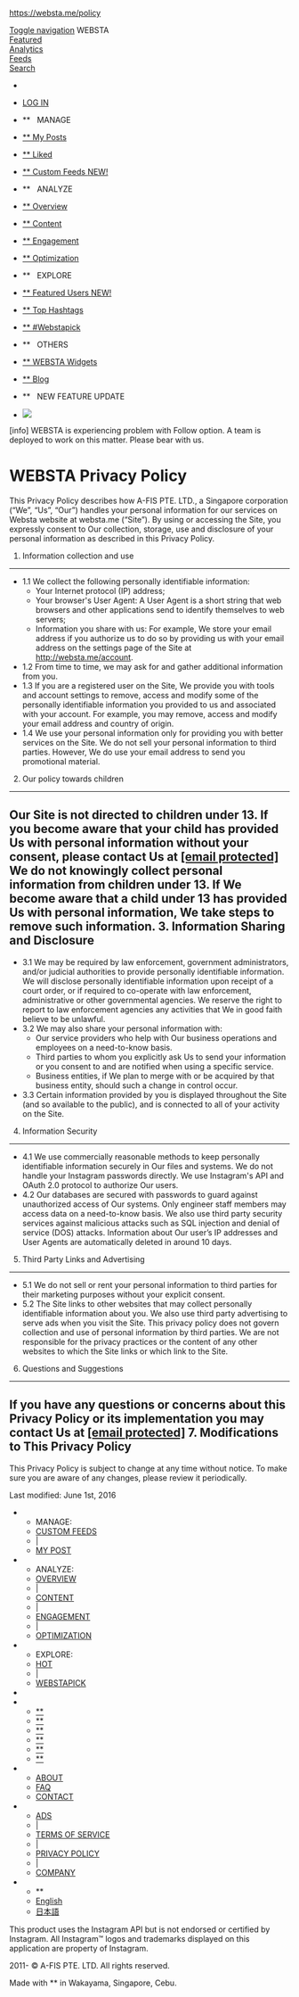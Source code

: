 https://websta.me/policy

<a href="#" class="sidebar-toggle"><span class="sr-only">Toggle navigation</span></a>
WEBSTA
<a href="/category" class="col-xs-3 col-sm-3"><em></em><br />
<span class="text-uppercase"> Featured </span></a> <a href="/s/overview" class="col-xs-3 col-sm-3"><em></em><br />
<span class="text-uppercase"> Analytics </span></a> <a href="/custom_feeds" class="col-xs-3 col-sm-3"><em></em><br />
<span class="text-uppercase"> Feeds </span></a> <a href="/search" class="col-xs-3 col-sm-3"><em></em><br />
<span class="text-uppercase"> Search </span></a>

-   

-   <a href="/login" class="login-xs"><em></em> LOG IN</a>

-   **   <span>MANAGE</span>
-   [** My Posts](/login)
-   [** Liked](/self/liked)
-   [** Custom Feeds <span class="pull-right-container"> NEW! </span>](/custom_feeds)
-   **   <span>ANALYZE</span>
-   [** Overview](/s/overview)
-   [** Content](/s/content)
-   [** Engagement](/s/engagement)
-   [** Optimization](/s/optimization)
-   **   <span>EXPLORE</span>
-   [** Featured Users <span class="pull-right-container"> NEW! </span>](/category)
-   [** Top Hashtags](/hot)
-   [** \#Webstapick](/webstapick)
-   **   <span>OTHERS</span>
-   [** WEBSTA Widgets](https://widgets.websta.me/)
-   [** Blog](http://blog.websta.me/)
-   **   <span>NEW FEATURE UPDATE</span>
-   [![](/assets/banner/featured-left-banner.png)](/category/suggest)

\[info\] WEBSTA is experiencing problem with Follow option. A team is deployed to work on this matter. Please bear with us.

WEBSTA Privacy Policy
=====================

This Privacy Policy describes how A-FIS PTE. LTD., a Singapore corporation (“We”, “Us”, “Our”) handles your personal information for our services on Websta website at websta.me (“Site”). By using or accessing the Site, you expressly consent to Our collection, storage, use and disclosure of your personal information as described in this Privacy Policy.

1. Information collection and use
---------------------------------

-   1.1 We collect the following personally identifiable information:
    -   Your Internet protocol (IP) address;
    -   Your browser's User Agent: A User Agent is a short string that web browsers and other applications send to identify themselves to web servers;
    -   Information you share with us: For example, We store your email address if you authorize us to do so by providing us with your email address on the settings page of the Site at http://websta.me/account.
-   1.2 From time to time, we may ask for and gather additional information from you.
-   1.3 If you are a registered user on the Site, We provide you with tools and account settings to remove, access and modify some of the personally identifiable information you provided to us and associated with your account. For example, you may remove, access and modify your email address and country of origin.
-   1.4 We use your personal information only for providing you with better services on the Site. We do not sell your personal information to third parties. However, We do use your email address to send you promotional material.

2. Our policy towards children
------------------------------

Our Site is not directed to children under 13. If you become aware that your child has provided Us with personal information without your consent, please contact Us at <a href="/cdn-cgi/l/email-protection" class="__cf_email__">[email protected]</a> We do not knowingly collect personal information from children under 13. If We become aware that a child under 13 has provided Us with personal information, We take steps to remove such information.
3. Information Sharing and Disclosure
-------------------------------------

-   3.1 We may be required by law enforcement, government administrators, and/or judicial authorities to provide personally identifiable information. We will disclose personally identifiable information upon receipt of a court order, or if required to co-operate with law enforcement, administrative or other governmental agencies. We reserve the right to report to law enforcement agencies any activities that We in good faith believe to be unlawful.
-   3.2 We may also share your personal information with:
    -   Our service providers who help with Our business operations and employees on a need-to-know basis.
    -   Third parties to whom you explicitly ask Us to send your information or you consent to and are notified when using a specific service.
    -   Business entities, if We plan to merge with or be acquired by that business entity, should such a change in control occur.
-   3.3 Certain information provided by you is displayed throughout the Site (and so available to the public), and is connected to all of your activity on the Site.

4. Information Security
-----------------------

-   4.1 We use commercially reasonable methods to keep personally identifiable information securely in Our files and systems. We do not handle your Instagram passwords directly. We use Instagram's API and OAuth 2.0 protocol to authorize Our users.
-   4.2 Our databases are secured with passwords to guard against unauthorized access of Our systems. Only engineer staff members may access data on a need-to-know basis. We also use third party security services against malicious attacks such as SQL injection and denial of service (DOS) attacks. Information about Our user’s IP addresses and User Agents are automatically deleted in around 10 days.

5. Third Party Links and Advertising
------------------------------------

-   5.1 We do not sell or rent your personal information to third parties for their marketing purposes without your explicit consent.
-   5.2 The Site links to other websites that may collect personally identifiable information about you. We also use third party advertising to serve ads when you visit the Site. This privacy policy does not govern collection and use of personal information by third parties. We are not responsible for the privacy practices or the content of any other websites to which the Site links or which link to the Site.

6. Questions and Suggestions
----------------------------

If you have any questions or concerns about this Privacy Policy or its implementation you may contact Us at <a href="/cdn-cgi/l/email-protection" class="__cf_email__">[email protected]</a>
7. Modifications to This Privacy Policy
---------------------------------------

This Privacy Policy is subject to change at any time without notice. To make sure you are aware of any changes, please review it periodically.

Last modified: June 1st, 2016

-   -   MANAGE:
    -   [CUSTOM FEEDS](/custom_feeds)
    -   &verbar;
    -   [MY POST](/)
-   -   ANALYZE:
    -   [OVERVIEW](/s/overview)
    -   &verbar;
    -   [CONTENT](/s/content)
    -   &verbar;
    -   [ENGAGEMENT](/s/engagement)
    -   &verbar;
    -   [OPTIMIZATION](/s/optimization)
-   -   EXPLORE:
    -   [HOT](/hot)
    -   &verbar;
    -   [WEBSTAPICK](/webstapick)
-   

-   -   [**](https://www.instagram.com/websta_me/)
    -   [**](https://twitter.com/websta_me)
    -   [**](https://www.facebook.com/websta.me)
    -   [**](http://blog.websta.me/)
    -   [**](https://plus.google.com/+WebstaMePage)
    -   [**](https://www.youtube.com/webstame)
-   -   [ABOUT](/about)
    -   [FAQ](https://websta.zendesk.com/hc/en-us/sections/200385783-Frequently-Asked-Questions)
    -   [CONTACT](https://websta.zendesk.com/hc/en-us/categories/202645577-WEBSTA-Instagram-Analytics)
-   -   [ADS](/ads)
    -   &verbar;
    -   [TERMS OF SERVICE](/tos)
    -   &verbar;
    -   [PRIVACY POLICY](/policy)
    -   &verbar;
    -   [COMPANY](http://a-fis.com/)
-   -   **
    -   [English](/policy?locale=en)
    -   [日本語](/policy?locale=ja)

This product uses the Instagram API but is not endorsed or certified by Instagram.
All Instagram™ logos and trademarks displayed on this application are property of Instagram.

2011- © A-FIS PTE. LTD. All rights reserved.

Made with ** in Wakayama, Singapore, Cebu.



